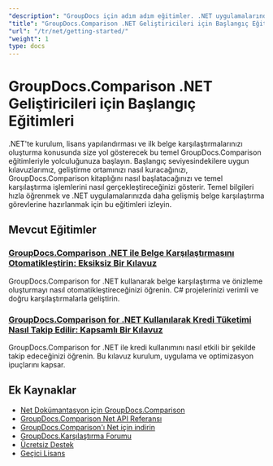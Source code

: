 ```yaml
---
"description": "GroupDocs için adım adım eğitimler. .NET uygulamalarında karşılaştırmalı yükleme, lisanslama, ayarlama ve ilk belgenizi oluşturma."
"title": "GroupDocs.Comparison .NET Geliştiricileri için Başlangıç Eğitimleri"
"url": "/tr/net/getting-started/"
"weight": 1
type: docs
---
```

# GroupDocs.Comparison .NET Geliştiricileri için Başlangıç Eğitimleri

.NET'te kurulum, lisans yapılandırması ve ilk belge karşılaştırmalarınızı oluşturma konusunda size yol gösterecek bu temel GroupDocs.Comparison eğitimleriyle yolculuğunuza başlayın. Başlangıç seviyesindekilere uygun kılavuzlarımız, geliştirme ortamınızı nasıl kuracağınızı, GroupDocs.Comparison kitaplığını nasıl başlatacağınızı ve temel karşılaştırma işlemlerini nasıl gerçekleştireceğinizi gösterir. Temel bilgileri hızla öğrenmek ve .NET uygulamalarınızda daha gelişmiş belge karşılaştırma görevlerine hazırlanmak için bu eğitimleri izleyin.

## Mevcut Eğitimler

### [GroupDocs.Comparison .NET ile Belge Karşılaştırmasını Otomatikleştirin: Eksiksiz Bir Kılavuz](./automate-document-comparison-groupdocs-net/)
GroupDocs.Comparison for .NET kullanarak belge karşılaştırma ve önizleme oluşturmayı nasıl otomatikleştireceğinizi öğrenin. C# projelerinizi verimli ve doğru karşılaştırmalarla geliştirin.

### [GroupDocs.Comparison for .NET Kullanılarak Kredi Tüketimi Nasıl Takip Edilir: Kapsamlı Bir Kılavuz](./track-credit-consumption-groupdocs-comparison-dotnet/)
GroupDocs.Comparison for .NET ile kredi kullanımını nasıl etkili bir şekilde takip edeceğinizi öğrenin. Bu kılavuz kurulum, uygulama ve optimizasyon ipuçlarını kapsar.

## Ek Kaynaklar

- [Net Dokümantasyon için GroupDocs.Comparison](https://docs.groupdocs.com/comparison/net/)
- [GroupDocs.Comparison Net API Referansı](https://reference.groupdocs.com/comparison/net/)
- [GroupDocs.Comparison'ı Net için indirin](https://releases.groupdocs.com/comparison/net/)
- [GroupDocs.Karşılaştırma Forumu](https://forum.groupdocs.com/c/comparison)
- [Ücretsiz Destek](https://forum.groupdocs.com/)
- [Geçici Lisans](https://purchase.groupdocs.com/temporary-license/)